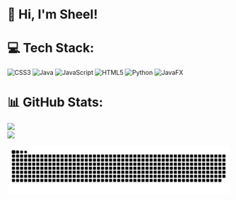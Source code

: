 # 👋 Hi, I'm Sheel!


# 💻 Tech Stack:
![CSS3](https://img.shields.io/badge/css3-%231572B6.svg?style=flat&logo=css3&logoColor=white) ![Java](https://img.shields.io/badge/java-%23ED8B00.svg?style=flat&logo=openjdk&logoColor=white) ![JavaScript](https://img.shields.io/badge/javascript-%23323330.svg?style=flat&logo=javascript&logoColor=%23F7DF1E) ![HTML5](https://img.shields.io/badge/html5-%23E34F26.svg?style=flat&logo=html5&logoColor=white) ![Python](https://img.shields.io/badge/python-3670A0?style=flat&logo=python&logoColor=ffdd54) ![JavaFX](https://img.shields.io/badge/javafx-%23FF0000.svg?style=flat&logo=javafx&logoColor=white)
# 📊 GitHub Stats:
![](https://github-readme-stats.vercel.app/api?username=Shchuda&theme=radical&hide_border=false&include_all_commits=false&count_private=false)<br/>
![](https://github-readme-stats.vercel.app/api/top-langs/?username=Shchuda&theme=radical&hide_border=false&include_all_commits=false&count_private=false&layout=compact)

<picture>
  <source media="(prefers-color-scheme: dark)" srcset="https://raw.githubusercontent.com/Shchuda/Shchuda/output/github-snake-dark.svg" />
  <source media="(prefers-color-scheme: light)" srcset="https://raw.githubusercontent.com/Shchuda/Shchuda/output/github-snake.svg" />
  <img alt="github-snake" src="https://raw.githubusercontent.com/Shchuda/Shchuda/output/github-snake.svg" />
</picture>
